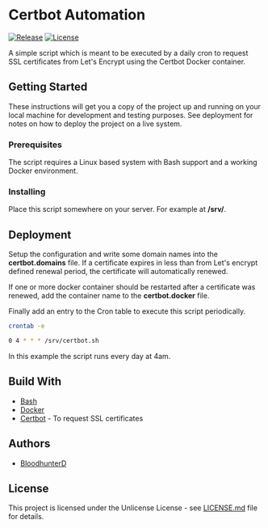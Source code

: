 # Certbot Automation

[![Release](https://img.shields.io/github/v/release/bloodhunterd/certbot-automation?style=for-the-badge)](https://github.com/bloodhunterd/certbot-automation/releases)
[![License](https://img.shields.io/github/license/bloodhunterd/certbot-automation?style=for-the-badge)](https://github.com/bloodhunterd/certbot-automation/blob/master/LICENSE)

A simple script which is meant to be executed by a daily cron to request SSL certificates from Let's Encrypt using the Certbot Docker container.

## Getting Started

These instructions will get you a copy of the project up and running on your local machine for development and testing purposes. See deployment for notes on how to deploy the project on a live system.

### Prerequisites

The script requires a Linux based system with Bash support and a working Docker environment.

### Installing

Place this script somewhere on your server. For example at **/srv/**.

## Deployment

Setup the configuration and write some domain names into the **certbot.domains** file.
If a certificate expires in less than from Let's encrypt defined renewal period, the certificate will automatically renewed.

If one or more docker container should be restarted after a certificate was renewed, add the container name to the **certbot.docker** file.

Finally add an entry to the Cron table to execute this script periodically.

```bash
crontab -e
```

```bash
0 4 * * * /srv/certbot.sh
```

In this example the script runs every day at 4am.

## Build With

* [Bash](https://wiki.ubuntuusers.de/Bash/)
* [Docker](https://www.docker.com/)
* [Certbot](https://certbot.eff.org/) - To request SSL certificates

## Authors

* [BloodhunterD](https://github.com/bloodhunterd)

## License

This project is licensed under the Unlicense License - see [LICENSE.md](https://github.com/bloodhunterd/certbot-automation/blob/master/LICENSE) file for details.
